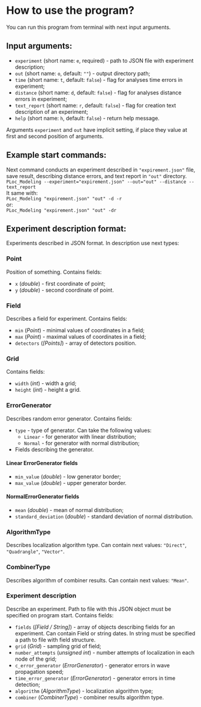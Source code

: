 # How to use the program?
You can run this program from terminal with next input arguments.
## Input arguments:
* `experiment` (short name: `e`, required) - path to JSON file with experiment description;
* `out` (short name: `o`, default: `""`) - output directory path;
* `time` (short name: `t`, default: `false`) - flag for analyses time errors in experiment;
* `distance` (short name: `d`, default: `false`) - flag for analyses distance errors in experiment;
* `text_report` (short name: `r`, default: `false`) - flag for creation text description of an experiment;
* `help` (short name: `h`, default: `false`) - return help message.

Arguments `experiment` and `out` have implicit setting, if place they value at first and second position of arguments.

## Example start commands:  
Next command conducts an experiment described in `"expirement.json"` file, save result, describing distance errors, and text report in `"out"` directory.  
`PLoc_Modeling --experiment="expirement.json" --out="out" --distance --text_report`  
It same with:  
`PLoc_Modeling "expirement.json" "out" -d -r`  
or:  
`PLoc_Modeling "expirement.json" "out" -dr`

## Experiment description format:
Experiments described in JSON format. In description use next types:

### Point
Position of something. Contains fields:
* `x` (_double_) - first coordinate of point;
* `y` (_double_) - second coordinate of point.

### Field
Describes a field for experiment. Contains fields:
* `min` (_Point_) - minimal values of coordinates in a field;
* `max` (_Point_) - maximal values of coordinates in a field;
* `detectors` (_[Points]_) - array of detectors position.

### Grid
Contains fields:
* `width` (_int_) - width a grid;
* `height` (_int_) - height a grid.

### ErrorGenerator
Describes random error generator. Contains fields:
* `type` - type of generator. Can take the following values:
    * `Linear` - for generator with linear distribution;
    * `Normal` - for generator with normal distribution;
* Fields describing the generator.
    
#### Linear ErrorGenerator fields
* `min_value` (_double_) - low generator border;
* `max_value` (_double_) - upper generator border.

#### NormalErrorGenerator fields
* `mean` (_double_) - mean of normal distribution;
* `standard_deviation` (_double_) - standard deviation of normal distribution.

### AlgorithmType
Describes localization algorithm type. Can contain next values: `"Direct"`, `"Quadrangle"`, `"Vector"`.

### CombinerType
Describes algorithm of combiner results. Can contain next values: `"Mean"`.

### Experiment description
Describe an experiment. Path to file with this JSON object must be specified on program start. Contains fields:
* `fields` (_[Field / String]_) - array of objects describing fields for an experiment. Can contain Field or string dates. In string must be specified a path to file with field structure. 
* `grid` (_Grid_) - sampling grid of field;
* `number_attempts` (_unsigned int_) - number attempts of localization in each node of the grid;
* `c_error_generator` (_ErrorGenerator_) - generator errors in wave propagation speed;
* `time_error_generator` (_ErrorGenerator_) - generator errors in time detection;
* `algorithm` (_AlgorithmType_) - localization algorithm type;
* `combiner` (_CombinerType_) - combiner results algorithm type.
